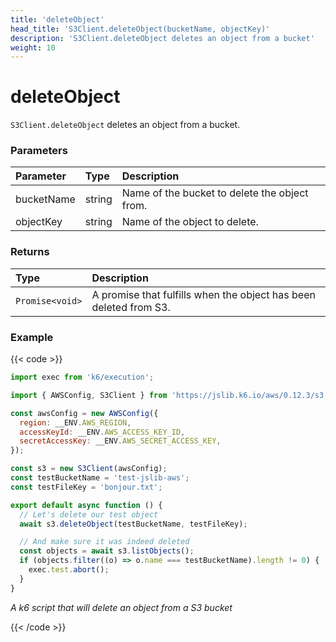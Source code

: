 ```yaml
---
title: 'deleteObject'
head_title: 'S3Client.deleteObject(bucketName, objectKey)'
description: 'S3Client.deleteObject deletes an object from a bucket'
weight: 10
---
```


# deleteObject

`S3Client.deleteObject` deletes an object from a bucket.

### Parameters

| Parameter  | Type   | Description                                   |
| :--------- | :----- | :-------------------------------------------- |
| bucketName | string | Name of the bucket to delete the object from. |
| objectKey  | string | Name of the object to delete.                 |

### Returns

| Type            | Description                                                       |
| :-------------- | :---------------------------------------------------------------- |
| `Promise<void>` | A promise that fulfills when the object has been deleted from S3. |

### Example

{{< code >}}

```javascript
import exec from 'k6/execution';

import { AWSConfig, S3Client } from 'https://jslib.k6.io/aws/0.12.3/s3.js';

const awsConfig = new AWSConfig({
  region: __ENV.AWS_REGION,
  accessKeyId: __ENV.AWS_ACCESS_KEY_ID,
  secretAccessKey: __ENV.AWS_SECRET_ACCESS_KEY,
});

const s3 = new S3Client(awsConfig);
const testBucketName = 'test-jslib-aws';
const testFileKey = 'bonjour.txt';

export default async function () {
  // Let's delete our test object
  await s3.deleteObject(testBucketName, testFileKey);

  // And make sure it was indeed deleted
  const objects = await s3.listObjects();
  if (objects.filter((o) => o.name === testBucketName).length != 0) {
    exec.test.abort();
  }
}
```

_A k6 script that will delete an object from a S3 bucket_

{{< /code >}}
